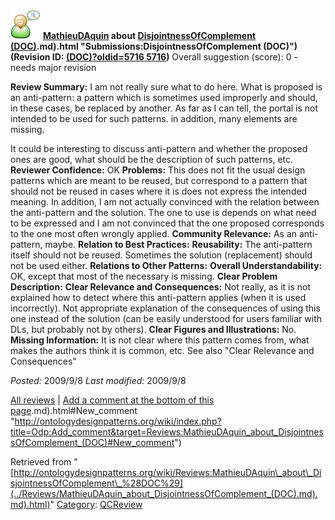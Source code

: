 [![](../images/thumb/2/29/Reviewer.png/48px-Reviewer.png)](../Image/Reviewer.png.md "Reviewer.png")
__[MathieuDAquin](../User/MathieuDAquin.md "User:MathieuDAquin") about [DisjointnessOfComplement (DOC)](../Submissions/DisjointnessOfComplement_(DOC).md).md).html "Submissions:DisjointnessOfComplement (DOC)") (Revision ID: [(DOC)?oldid=5716 5716](../Submissions/DisjointnessOfComplement.md "http://ontologydesignpatterns.org/wiki/Submissions:DisjointnessOfComplement"))__
Overall suggestion (score): 0 - needs major revision




 __Review Summary:__ I am not really sure what to do here. 
What is proposed is an anti-pattern: a pattern which is sometimes used improperly and should, in these cases, be replaced by another. As far as I can tell, the portal is not intended to be used for such patterns.
in addition, many elements are missing.



It could be interesting to discuss anti-pattern and whether the proposed ones are good, what should be the description of such patterns, etc.
__Reviewer Confidence:__ OK
__Problems:__ This does not fit the usual design patterns which are meant to be reused, but correspond to a pattern that should not be reused in cases where it is does not express the intended meaning. 
In addition, I am not actually convinced with the relation between the anti-pattern and the solution. The one to use is depends on what need to be expressed and I am not convinced that the one proposed corresponds to the one most often wrongly applied.
__Community Relevance:__ As an anti-pattern, maybe.
__Relation to Best Practices:__ 
__Reusability:__ The anti-pattern itself should not be reused. Sometimes the solution (replacement) should not be used either.
__Relations to Other Patterns:__ 
__Overall Understandability:__ OK, except that most of the necessary is missing.
__Clear Problem Description:__ 
__Clear Relevance and Consequences:__ Not really, as it is not explained how to detect where this anti-pattern applies (when it is used incorrectly). Not appropriate explanation of the consequences of using this one instead of the solution (can be easily understood for users familiar with DLs, but probably not by others).
__Clear Figures and Illustrations:__ No.
__Missing Information:__ It is not clear where this pattern comes from, what makes the authors think it is common, etc. See also "Clear Relevance and Consequences"

_Posted:_ 2009/9/8 _Last modified:_ 2009/9/8



[All reviews](../Reviews/Main.md "Reviews:Main") | [Add a comment at the bottom of this page](index.php@title=Odp%253AAdd_comment&target=../Reviews/MathieuDAquin_about_DisjointnessOfComplement_(DOC).md).md).html#New_comment "http://ontologydesignpatterns.org/wiki/index.php?title=Odp:Add_comment&target=Reviews:MathieuDAquin_about_DisjointnessOfComplement_(DOC)#New_comment")


Retrieved from "[http://ontologydesignpatterns.org/wiki/Reviews:MathieuDAquin\_about\_DisjointnessOfComplement\_%28DOC%29](../Reviews/MathieuDAquin_about_DisjointnessOfComplement_(DOC).md).md).html)"
 [Category](http://ontologydesignpatterns.org/wiki/Special:Categories "Special:Categories"): [QCReview](../Category/QCReview.md "Category:QCReview")
